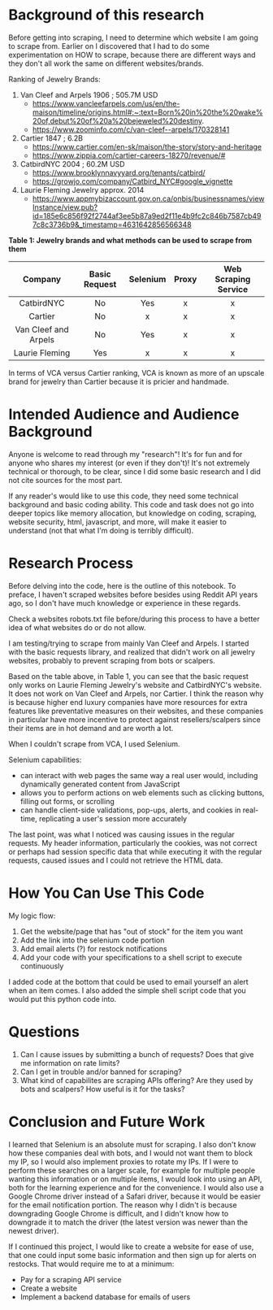 # Background of this research

Before getting into scraping, I need to determine which website I am going to scrape from. Earlier on I discovered that I had to do some experimentation on HOW to scrape, because there are different ways and they don't all work the same on different websites/brands.

Ranking of Jewelry Brands:
1. Van Cleef and Arpels 1906 ; 505.7M USD
    - https://www.vancleefarpels.com/us/en/the-maison/timeline/origins.html#:~:text=Born%20in%20the%20wake%20of,debut%20of%20a%20bejeweled%20destiny.
    - https://www.zoominfo.com/c/van-cleef--arpels/170328141
2. Cartier 1847 ; 6.2B
    - https://www.cartier.com/en-sk/maison/the-story/story-and-heritage
    - https://www.zippia.com/cartier-careers-18270/revenue/#
3. CatbirdNYC 2004 ; 60.2M USD
    - https://www.brooklynnavyyard.org/tenants/catbird/
    - https://growjo.com/company/Catbird_NYC#google_vignette
4. Laurie Fleming Jewelry approx. 2014
    - https://www.appmybizaccount.gov.on.ca/onbis/businessnames/viewInstance/view.pub?id=185e6c856f92f2744af3ee5b87a9ed2f11e4b9fc2c846b7587cb497c8c3736b9&_timestamp=4631642856566348
    
**Table 1: Jewelry brands and what methods can be used to scrape from them**

|Company|Basic Request| Selenium| Proxy| Web Scraping Service|
|:-----:|:-----------:|:-------:|:----:|:-------------------:|
|CatbirdNYC| No          | Yes       | x    | x              |
|Cartier| No          | x       | x    | x                   |
|Van Cleef and Arpels| No          | Yes       | x    | x                   |
|Laurie Fleming | Yes          | x       | x    | x              |
    
In terms of VCA versus Cartier ranking, VCA is known as more of an upscale brand for jewelry than Cartier because it is pricier and handmade.

# Intended Audience and Audience Background

Anyone is welcome to read through my "research"! It's for fun and for anyone who shares my interest (or even if they don't)! It's not extremely technical or thorough, to be clear, since I did some basic research and I did not cite sources for the most part. 

If any reader's would like to use this code, they need some technical background and basic coding ability. This code and task does not go into deeper topics like memory allocation, but knowledge on coding, scraping, website security, html, javascript, and more, will make it easier to understand (not that what I'm doing is terribly difficult). 

# Research Process

Before delving into the code, here is the outline of this notebook. To preface, I haven't scraped websites before besides using Reddit API years ago, so I don't have much knowledge or experience in these regards.

Check a websites robots.txt file before/during this process to have a better idea of what websites do or do not allow.

I am testing/trying to scrape from mainly Van Cleef and Arpels. I started with the basic requests library, and realized that didn't work on all jewelry websites, probably to prevent scraping from bots or scalpers. 

Based on the table above, in Table 1, you can see that the basic request only works on Laurie Fleming Jewelry's website and CatbirdNYC's website. It does not work on Van Cleef and Arpels, nor Cartier. I think the reason why is because higher end luxury companies have more resources for extra features like preventative measures on their websites, and these companies in particular have more incentive to protect against resellers/scalpers since their items are in hot demand and are worth a lot. 

When I couldn't scrape from VCA, I used Selenium. 

Selenium capabilities:
-  can interact with web pages the same way a real user would, including dynamically generated content from JavaScript
- allows you to perform actions on web elements such as clicking buttons, filling out forms, or scrolling
- can handle client-side validations, pop-ups, alerts, and cookies in real-time, replicating a user's session more accurately

The last point, was what I noticed was causing issues in the regular requests. My header information, particularly the cookies, was not correct or perhaps had session specific data that while executing it with the regular requests, caused issues and I could not retrieve the HTML data.

# How You Can Use This Code

My logic flow:

1. Get the website/page that has "out of stock" for the item you want
2. Add the link into the selenium code portion
3. Add email alerts (?) for restock notifications
4. Add your code with your specifications to a shell script to execute continuously 

I added code at the bottom that could be used to email yourself an alert when an item comes. I also added the simple shell script code that you would put this python code into.

# Questions

1. Can I cause issues by submitting a bunch of requests? Does that give me information on rate limits?
2. Can I get in trouble and/or banned for scraping?
3. What kind of capabilites are scraping APIs offering? Are they used by bots and scalpers? How useful is it for the tasks?

# Conclusion and Future Work

I learned that Selenium is an absolute must for scraping. I also don't know how these companies deal with bots, and I would not want them to block my IP, so I would also implement proxies to rotate my IPs. If I were to perform these searches on a larger scale, for example for multiple people wanting this information or on multiple items, I would look into using an API, both for the learning experience and for the convenience. I would also use a Google Chrome driver instead of a Safari driver, because it would be easier for the email notification portion. The reason why I didn't is because downgrading Google Chrome is difficult, and I didn't know how to downgrade it to match the driver (the latest version was newer than the newest driver).

If I continued this project, I would like to create a website for ease of use, that one could input some basic information and then sign up for alerts on restocks. That would require me to at a minimum:
- Pay for a scraping API service
- Create a website
- Implement a backend database for emails of users


